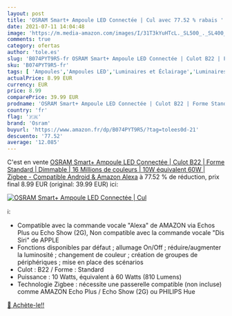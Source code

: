 ```yaml
---
layout: post
title: 'OSRAM Smart+ Ampoule LED Connectée | Cul avec 77.52 % rabais '
date: 2021-07-11 14:04:48
image: 'https://m.media-amazon.com/images/I/31T3kYuHTcL._SL500_._SL400_.jpg'
comments: true
category: ofertas
author: 'tole.es'
slug: 'B074PYT9R5-fr OSRAM Smart+ Ampoule LED Connectée | Culot B22 | Forme...'
sku: 'B074PYT9R5-fr'
tags: [ 'Ampoules','Ampoules LED','Luminaires et Éclairage','Luminaires et éclairage','osram', ]
actualPrice: 8.99 EUR
currency: EUR
price: 8.99
comparePrice: 39.99 EUR
prodname: 'OSRAM Smart+ Ampoule LED Connectée | Culot B22 | Forme Standard | Dimmable | 16 Millions de couleurs | 10W  équivalent 60W  | Zigbee - Compatible Android & Amazon Alexa'
country: 'fr'
flag: '🇫🇷'
brand: 'Osram'
buyurl: 'https://www.amazon.fr/dp/B074PYT9R5/?tag=tolees0d-21'
descuento: '77.52'
average: '12.085'
---
```


C'est en vente [OSRAM Smart+ Ampoule LED Connectée | Culot B22 | Forme Standard | Dimmable | 16 Millions de couleurs | 10W  équivalent 60W  | Zigbee - Compatible Android & Amazon Alexa](https://www.amazon.fr/dp/B074PYT9R5/?tag=tolees0d-21)  à  77.52 % de réduction, prix final  8.99 EUR (original: 39.99 EUR) ici:

[![OSRAM Smart+ Ampoule LED Connectée | Cul](https://m.media-amazon.com/images/I/31T3kYuHTcL._SL500_._SL400_.jpg)](https://www.amazon.fr/dp/B074PYT9R5/?tag=tolees0d-21)

ℹ️:

- Compatible avec la commande vocale "Alexa" de AMAZON via Echos Plus ou Echo Show (2G), Non compatible avec la commande vocale "Dis Siri" de APPLE
- Fonctions disponibles par défaut ; allumage On/Off ; réduire/augmenter la luminosité ; changement de couleur ; création de groupes de périphériques ; mise en place des scénarios
- Culot : B22 / Forme : Standard
- Puissance : 10 Watts, équivalent à 60 Watts (810 Lumens)
- Technologie Zigbee : nécessite une passerelle compatible (non incluse) comme AMAZON Echo Plus / Echo Show (2G) ou PHILIPS Hue

[🛒 Achète-le!!](https://www.amazon.fr/dp/B074PYT9R5/?tag=tolees0d-21)

